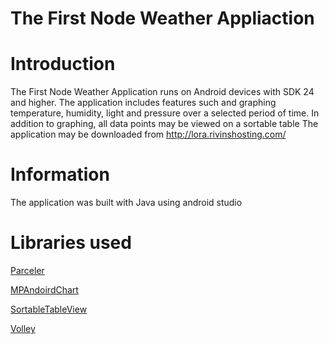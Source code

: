 # The First Node Weather Appliaction

# Introduction
The First Node Weather Application runs on Android devices with SDK 24 and higher.
The application includes features such and graphing temperature, humidity, light and pressure over a selected period of time.
In addition to graphing, all data points may be viewed on a sortable table
The application may be downloaded from http://lora.rivinshosting.com/

# Information
The application was built with Java using android studio

# Libraries used
[Parceler](https://github.com/johncarl81/parceler)

[MPAndoirdChart](https://github.com/PhilJay/MPAndroidChart#gradle-setup)

[SortableTableView](https://github.com/ISchwarz23/SortableTableView)

[Volley](https://github.com/ISchwarz23/SortableTableView)